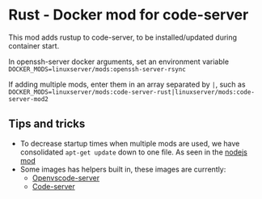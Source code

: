 # Rust - Docker mod for code-server

This mod adds rustup to code-server, to be installed/updated during container start.

In openssh-server docker arguments, set an environment variable `DOCKER_MODS=linuxserver/mods:openssh-server-rsync`

If adding multiple mods, enter them in an array separated by `|`, such as `DOCKER_MODS=linuxserver/mods:code-server-rust|linuxserver/mods:code-server-mod2`

## Tips and tricks

* To decrease startup times when multiple mods are used, we have consolidated `apt-get update` down to one file. As seen in the [nodejs mod](https://github.com/linuxserver/docker-mods/tree/code-server-nodejs/root/etc/cont-init.d)
* Some images has helpers built in, these images are currently:
    * [Openvscode-server](https://github.com/linuxserver/docker-openvscode-server/pull/10/files)
    * [Code-server](https://github.com/linuxserver/docker-code-server/pull/95)
